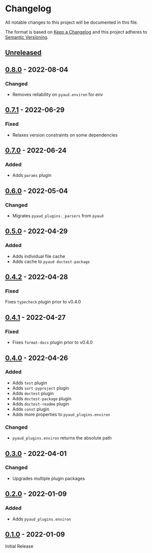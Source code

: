 Changelog
=========
All notable changes to this project will be documented in this file.

The format is based on [Keep a Changelog](http://keepachangelog.com/en/1.0.0/)
and this project adheres to [Semantic Versioning](http://semver.org/spec/v2.0.0.html).

[Unreleased](https://github.com/jshwi/pyaud-plugins/compare/v0.8.0...HEAD)
------------------------------------------------------------------------

[0.8.0](https://github.com/jshwi/pyaud-plugins/releases/tag/v0.8.0) - 2022-08-04
------------------------------------------------------------------------
### Changed
- Removes reliability on `pyaud.environ` for env

[0.7.1](https://github.com/jshwi/pyaud-plugins/releases/tag/v0.7.1) - 2022-06-29
------------------------------------------------------------------------
### Fixed
- Relaxes version constraints on some dependencies

[0.7.0](https://github.com/jshwi/pyaud-plugins/releases/tag/v0.7.0) - 2022-06-24
------------------------------------------------------------------------
### Added
- Adds `params` plugin

[0.6.0](https://github.com/jshwi/pyaud-plugins/releases/tag/v0.6.0) - 2022-05-04
------------------------------------------------------------------------
### Changed
- Migrates `pyaud_plugins._parsers` from `pyaud`

[0.5.0](https://github.com/jshwi/pyaud-plugins/releases/tag/v0.5.0) - 2022-04-29
------------------------------------------------------------------------
### Added
- Adds individual file cache
- Adds cache to `pyaud doctest-package`

[0.4.2](https://github.com/jshwi/pyaud-plugins/releases/tag/v0.4.2) - 2022-04-28
------------------------------------------------------------------------
### Fixed
Fixes `typecheck` plugin prior to v0.4.0

[0.4.1](https://github.com/jshwi/pyaud-plugins/releases/tag/v0.4.1) - 2022-04-27
------------------------------------------------------------------------
### Fixed
- Fixes `format-docs` plugin prior to v0.4.0

[0.4.0](https://github.com/jshwi/pyaud-plugins/releases/tag/v0.4.0) - 2022-04-26
------------------------------------------------------------------------
### Added
- Adds `test` plugin
- Adds `sort-pyproject` plugin
- Adds `doctest` plugin
- Adds `doctest-package` plugin
- Adds `doctest-readme` plugin
- Adds `const` plugin
- Adds more properties to `pyaud_plugins.environ`

### Changed
- `pyaud_plugins.environ` returns the absolute path

[0.3.0](https://github.com/jshwi/pyaud-plugins/releases/tag/v0.3.0) - 2022-04-01
------------------------------------------------------------------------
### Changed
- Upgrades multiple plugin packages

[0.2.0](https://github.com/jshwi/pyaud-plugins/releases/tag/v0.2.0) - 2022-01-09
------------------------------------------------------------------------
### Added
- Adds `pyaud_plugins.environ`

[0.1.0](https://github.com/jshwi/pyaud-plugins/releases/tag/v0.1.0) - 2022-01-09
------------------------------------------------------------------------
Initial Release
